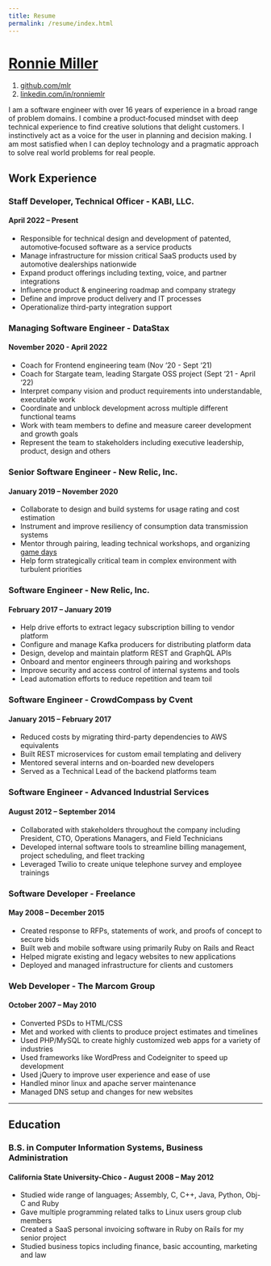 ```yaml
---
title: Resume
permalink: /resume/index.html
---
```


<div id="name">
  <h1><a href="/">Ronnie Miller</a></h1>
</div>

<div id="contact-info">
  <ol>
    <li><a href="https://github.com/mlr">github.com/mlr</a></li>
    <li><a href="https://linkedin.com/in/ronniemlr">linkedin.com/in/ronniemlr</a></li>
  </ol>
</div>

I am a software engineer with over 16 years of experience in a broad range of problem domains.
I combine a product&#8209;focused mindset with deep technical experience to find creative solutions that delight customers.
I instinctively act as a voice for the user in planning and decision making.
I am most satisfied when I can deploy technology and a pragmatic approach to solve real world problems for real people.

## Work Experience

### Staff Developer, Technical Officer - KABI, LLC.
#### April 2022 &ndash; Present

* Responsible for technical design and development of patented, automotive&#8209;focused software as a service products
* Manage infrastructure for mission critical SaaS products used by automotive dealerships nationwide
* Expand product offerings including texting, voice, and partner integrations
* Influence product &amp; engineering roadmap and company strategy
* Define and improve product delivery and IT processes
* Operationalize third-party integration support

### Managing Software Engineer - DataStax
#### November 2020 - April 2022

* Coach for Frontend engineering team (Nov ‘20 - Sept ‘21)
* Coach for Stargate team, leading Stargate OSS project (Sept ‘21 - April ‘22)
* Interpret company vision and product requirements into understandable, executable work
* Coordinate and unblock development across multiple different functional teams
* Work with team members to define and measure career development and growth goals
* Represent the team to stakeholders including executive leadership, product, design and others

### Senior Software Engineer - New Relic, Inc.
#### January 2019 &ndash; November 2020

* Collaborate to design and build systems for usage rating and cost estimation
* Instrument and improve resiliency of consumption data transmission systems
* Mentor through pairing, leading technical workshops, and organizing [game days](https://blog.newrelic.com/engineering/how-to-run-a-game-day/)
* Help form strategically critical team in complex environment with turbulent priorities

### Software Engineer - New Relic, Inc.
#### February 2017 &ndash; January 2019

* Help drive efforts to extract legacy subscription billing to vendor platform
* Configure and manage Kafka producers for distributing platform data
* Design, develop and maintain platform REST and GraphQL APIs
* Onboard and mentor engineers through pairing and workshops
* Improve security and access control of internal systems and tools
* Lead automation efforts to reduce repetition and team toil

### Software Engineer - CrowdCompass by Cvent
#### January 2015 &ndash; February 2017

* Reduced costs by migrating third-party dependencies to AWS equivalents
* Built REST microservices for custom email templating and delivery
* Mentored several interns and on-boarded new developers
* Served as a Technical Lead of the backend platforms team

### Software Engineer - Advanced Industrial Services
#### August 2012 &ndash; September 2014

* Collaborated with stakeholders throughout the company including President, CTO, Operations Managers, and Field Technicians
* Developed internal software tools to streamline billing management, project scheduling, and fleet tracking
* Leveraged Twilio to create unique telephone survey and employee trainings

### Software Developer - Freelance
#### May 2008 &ndash; December 2015

* Created response to RFPs, statements of work, and proofs of concept to secure bids
* Built web and mobile software using primarily Ruby on Rails and React
* Helped migrate existing and legacy websites to new applications
* Deployed and managed infrastructure for clients and customers

### Web Developer - The Marcom Group
#### October 2007 &ndash; May 2010

* Converted PSDs to HTML/CSS
* Met and worked with clients to produce project estimates and timelines
* Used PHP/MySQL to create highly customized web apps for a variety of industries
* Used frameworks like WordPress and Codeigniter to speed up development
* Used jQuery to improve user experience and ease of use
* Handled minor linux and apache server maintenance
* Managed DNS setup and changes for new websites

---

## Education

### B.S. in Computer Information Systems, Business Administration
#### California State University-Chico - August 2008 &ndash; May 2012

* Studied wide range of languages; Assembly, C, C++, Java, Python, Obj-C and Ruby
* Gave multiple programming related talks to Linux users group club members
* Created a SaaS personal invoicing software in Ruby on Rails for my senior project
* Studied business topics including finance, basic accounting, marketing and law
